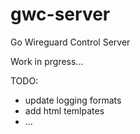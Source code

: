 # gwc-server

Go Wireguard Control Server

Work in prgress...

TODO:

- update logging formats
- add html temlpates
- ...